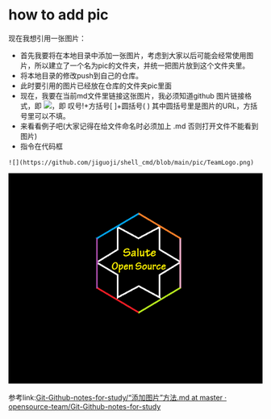 # how to add pic
现在我想引用一张图片：

+ 首先我要将在本地目录中添加一张图片，考虑到大家以后可能会经常使用图片，所以建立了一个名为pic的文件夹，并统一把图片放到这个文件夹里。
+ 将本地目录的修改push到自己的仓库。
+ 此时要引用的图片已经放在仓库的文件夹pic里面
+ 现在，我要在当前md文件里链接这张图片，我必须知道github 图片链接格式，即 ![](img_url)，即 叹号!+方括号[ ]+圆括号( ) 其中圆括号里是图片的URL，方括号里可以不填。
+ 来看看例子吧(大家记得在给文件命名时必须加上 .md 否则打开文件不能看到图片)
+ 指令在代码框

```
![](https://github.com/jiguoji/shell_cmd/blob/main/pic/TeamLogo.png)
```

![](https://github.com/jiguoji/shell_cmd/blob/main/pic/TeamLogo.png)





参考link:[Git-Github-notes-for-study/“添加图片”方法.md at master · opensource-team/Git-Github-notes-for-study](https://github.com/opensource-team/Git-Github-notes-for-study/blob/master/"添加图片"方法.md)

